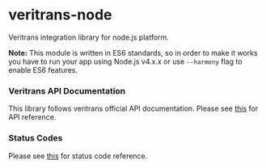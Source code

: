 veritrans-node
==============

Veritrans integration library for node.js platform.

__Note:__ This module is written in ES6 standards, so in order to make it works you have to run your app using Node.js v4.x.x or use `--harmony` flag to enable ES6 features.

### Veritrans API Documentation

This library follows veritrans official API documentation. Please see [this](http://docs.veritrans.co.id/en/api/methods.html) for API reference.

### Status Codes

Please see [this](http://docs.veritrans.co.id/en/api/status_code.html) for status code reference.